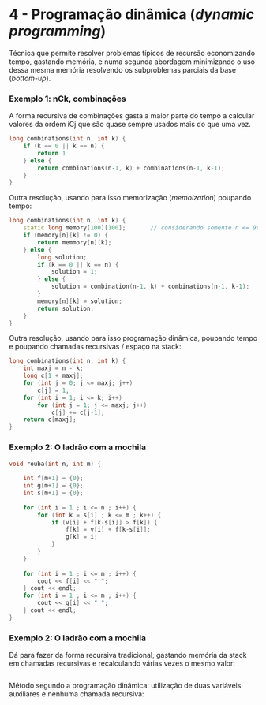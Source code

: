 # 4 - Programação dinâmica (*dynamic programming*)

Técnica que permite resolver problemas típicos de recursão economizando tempo, gastando memória, e numa segunda abordagem minimizando o uso dessa mesma memória resolvendo os subproblemas parciais da base (*bottom-up*).

### Exemplo 1: nCk, combinações

A forma recursiva de combinações gasta a maior parte do tempo a calcular valores da ordem iCj que são quase sempre usados mais do que uma vez.

```c++
long combinations(int n, int k) {
    if (k == 0 || k == n) {
        return 1
    } else {
        return combinations(n-1, k) + combinations(n-1, k-1);
    }
}
```

Outra resolução, usando para isso memorização (*memoization*) poupando tempo:

```c++
long combinations(int n, int k) {
    static long memory[100][100];       // considerando somente n <= 99
    if (memory[n][k] != 0) {
        return memmory[n][k];
    } else {
        long solution;
        if (k == 0 || k == n) {
            solution = 1;
        } else {
            solution = combination(n-1, k) + combinations(n-1, k-1);
        }
        memory[n][k] = solution;
        return solution;
    }
}
```

Outra resolução, usando para isso programação dinâmica, poupando tempo e poupando chamadas recursivas / espaço na stack:

```c++
long combinations(int n, int k) {
    int maxj = n - k;
    long c[1 + maxj];
    for (int j = 0; j <= maxj; j++)
        c[j] = 1;
    for (int i = 1; i <= k; i++)
        for (int j = 1; j <= maxj; j++)
            c[j] += c[j-1];
    return c[maxj];
}
```

### Exemplo 2: O ladrão com a mochila

```c++
void rouba(int n, int m) {
    
    int f[m+1] = {0};
    int g[m+1] = {0};
    int s[m+1] = {0};
    
    for (int i = 1 ; i <= n ; i++) {
        for (int k = s[i] ; k <= m ; k++) {
            if (v[i] + f[k-s[i]] > f[k]) {
                f[k] = v[i] + f[k-s[i]];
                g[k] = i;
            }
        }
    }
    
    for (int i = 1 ; i <= m ; i++) {
        cout << f[i] << " ";
    } cout << endl;
    for (int i = 1 ; i <= m ; i++) {
        cout << g[i] << " ";
    } cout << endl;
}
```

### Exemplo 2: O ladrão com a mochila

Dá para fazer da forma recursiva tradicional, gastando memória da stack em chamadas recursivas e recalculando várias vezes o mesmo valor:

```c++

```

Método segundo a programação dinâmica: utilização de duas variáveis auxiliares e nenhuma chamada recursiva:

```c++

```